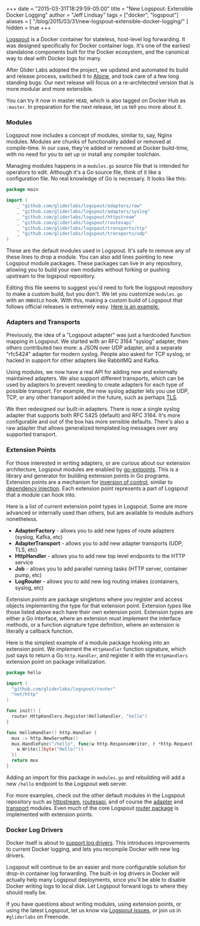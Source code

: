 +++
date = "2015-03-31T18:29:59-05:00"
title = "New Logspout: Extensible Docker Logging"
author = "Jeff Lindsay"
tags = ["docker", "logspout"]
aliases = [
    "/blog/2015/03/31/new-logspout-extensible-docker-logging/"
]
hidden = true
+++

[Logspout](https://github.com/gliderlabs/logspout) is a Docker container for stateless, host-level log forwarding. It was designed specifically for Docker container logs. It's one of the earliest standalone components built for the Docker ecosystem, and the canonical way to deal with Docker logs for many.

<!--more-->

After Glider Labs adopted the project, we updated and automated its build and release process, switched it to [Alpine](http://gliderlabs.com/blog/2015/03/20/our-minimal-alpine-linux-image-joins-docker-official-images/), and took care of a few long standing bugs. Our next release will focus on a re-architected version that is more modular and more extensible.

You can try it now in master `HEAD`, which is also tagged on Docker Hub as `:master`. In preparation for the next release, let us tell you more about it.

### Modules

Logspout now includes a concept of modules, similar to, say, Nginx modules. Modules are chunks of functionality added or removed at compile-time. In our case, they're added or removed at Docker build-time, with no need for you to set up or install any compiler toolchain.

Managing modules happens in a `modules.go` source file that is intended for operators to edit. Although it's a Go source file, think of it like a configuration file. No real knowledge of Go is necessary. It looks like this:

```go
package main

import (
	_ "github.com/gliderlabs/logspout/adapters/raw"
	_ "github.com/gliderlabs/logspout/adapters/syslog"
	_ "github.com/gliderlabs/logspout/httpstream"
	_ "github.com/gliderlabs/logspout/routesapi"
	_ "github.com/gliderlabs/logspout/transports/tcp"
	_ "github.com/gliderlabs/logspout/transports/udp"
)
```

These are the default modules used in Logspout. It's safe to remove any of these lines to drop a module. You can also add lines pointing to new Logspout module packages. These packages can live in any repository, allowing you to build your own modules without forking or pushing upstream to the logspout repository.

Editing this file seems to suggest you'd need to fork the logspout repository to make a custom build, but you don't. We let you customize `modules.go` with an `ONBUILD` hook. With this, making a custom build of Logspout that follows official releases is extremely easy. [Here is an example.](https://github.com/gliderlabs/logspout/tree/master/custom)

### Adapters and Transports

Previously, the idea of a "Logspout adapter" was just a hardcoded function mapping in Logspout. We started with an RFC 3164 "syslog" adapter, then others contributed two more: a JSON over UDP adapter, and a separate "rfc5424" adapter for modern syslog. People also asked for TCP syslog, or hacked in support for other adapters like RabbitMQ and Kafka.

Using modules, we now have a real API for adding new and externally maintained adapters. We also support different transports, which can be used by adapters to prevent needing to create adapters for each type of possible transport. For example, the new syslog adapter lets you use UDP, TCP, or any other transport added in the future, such as perhaps [TLS](https://github.com/gliderlabs/logspout/blob/master/transports/tls/tls.go).

We then redesigned our built-in adapters. There is now a single syslog adapter that supports both RFC 5425 (default) and RFC 3164. It's more configurable and out of the box has more sensible defaults. There's also a raw adapter that allows generalized templated log messages over any supported transport.

### Extension Points

For those interested in writing adapters, or are curious about our extension architecture, Logspout modules are enabled by [go-extpoints](https://github.com/progrium/go-extpoints). This is a library and generator for building extension points in Go programs. Extension points are a mechanism for [inversion of control](http://en.wikipedia.org/wiki/Inversion_of_control), similar to [dependency injection](http://en.wikipedia.org/wiki/Dependency_injection). Each extension point represents a part of Logspout that a module can hook into.

Here is a list of current extension point types in Logspout. Some are more advanced or internally used than others, but are available to module authors nonetheless.

 * **AdapterFactory** - allows you to add new types of route adapters (syslog, Kafka, etc)
 * **AdapterTransport** - allows you to add new adapter transports (UDP, TLS, etc)
 * **HttpHandler** - allows you to add new top level endpoints to the HTTP service
 * **Job** - allows you to add parallel running tasks (HTTP server, container pump, etc)
 * **LogRouter** - allows you to add new log routing intakes (containers, syslog, etc)

Extension *points* are package singletons where you register and access objects implementing the type for that extension point. Extension *types* like those listed above each have their own extension point. Extension types are either a Go interface, where an extension must implement the interface methods, or a function signature type definition, where an extension is literally a callback function.

Here is the simplest example of a module package hooking into an extension point. We implement the `HttpHandler` function signature, which just says to return a Go `http.Handler`, and register it with the `HttpHandlers` extension point on package initialization.

```go
package hello

import (
  "github.com/gliderlabs/logspout/router"
  "net/http"
)

func init() {
  router.HttpHandlers.Register(HelloHandler, "hello")
}

func HelloHandler() http.Handler {
  mux := http.NewServeMux()
  mux.HandleFunc("/hello", func(w http.ResponseWriter, r *http.Request) {
    w.Write([]byte("Hello!"))
  })
  return mux
}

```

Adding an import for this package in `modules.go` and rebuilding will add a new `/hello` endpoint to the Logspout web server.

For more examples, check out the other default modules in the Logspout repository such as [httpstream](https://github.com/gliderlabs/logspout/tree/master/httpstream), [routesapi](https://github.com/gliderlabs/logspout/tree/master/routesapi), and of course the [adapter](https://github.com/gliderlabs/logspout/tree/master/adapters) and [transport](https://github.com/gliderlabs/logspout/tree/master/transports) modules. Even much of the core Logspout [router package](https://github.com/gliderlabs/logspout/tree/master/router) is implemented with extension points.

### Docker Log Drivers

Docker itself is about to [support log drivers](https://github.com/docker/docker/issues/7195). This introduces improvements to current Docker logging, and lets you recompile Docker with new log drivers.

Logspout will continue to be an easier and more configurable solution for drop-in container log forwarding. The built-in log drivers in Docker will actually help many Logspout deployments, since you'll be able to disable Docker writing logs to local disk. Let Logspout forward logs to where they should really be.

If you have questions about writing modules, using extension points, or using the latest Logspout, let us know via [Logspout issues](https://github.com/gliderlabs/logspout/issues), or join us in `#gliderlabs` on Freenode.
